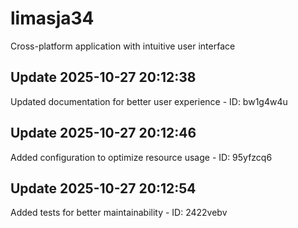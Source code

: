 # limasja34
Cross-platform application with intuitive user interface

## Update 2025-10-27 20:12:38
Updated documentation for better user experience - ID: bw1g4w4u


## Update 2025-10-27 20:12:46
Added configuration to optimize resource usage - ID: 95yfzcq6


## Update 2025-10-27 20:12:54
Added tests for better maintainability - ID: 2422vebv

